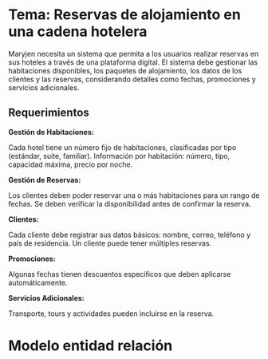 # Tema: Reservas de alojamiento en una cadena hotelera

Maryjen necesita un sistema que permita a los usuarios realizar reservas en sus hoteles a través de una plataforma digital. El sistema debe gestionar las habitaciones disponibles, los paquetes de alojamiento, los datos de los clientes y las reservas, considerando detalles como fechas, promociones y servicios adicionales.

## Requerimientos

**Gestión de Habitaciones:**

Cada hotel tiene un número fijo de habitaciones, clasificadas por tipo (estándar, suite, familiar).
Información por habitación: número, tipo, capacidad máxima, precio por noche.

**Gestión de Reservas:**

Los clientes deben poder reservar una o más habitaciones para un rango de fechas.
Se deben verificar la disponibilidad antes de confirmar la reserva.

**Clientes:**

Cada cliente debe registrar sus datos básicos: nombre, correo, teléfono y país de residencia.
Un cliente puede tener múltiples reservas.

**Promociones:**

Algunas fechas tienen descuentos específicos que deben aplicarse automáticamente.

**Servicios Adicionales:**

Transporte, tours y actividades pueden incluirse en la reserva.

# Modelo entidad relación
